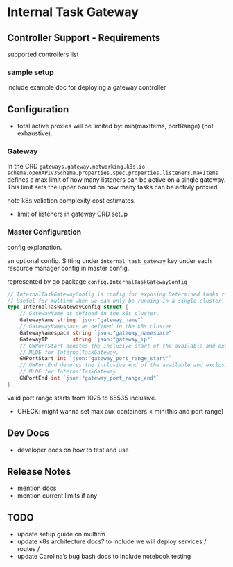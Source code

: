 # Internal Task Gateway


## Controller Support - Requirements
supported controllers list

### sample setup
include example doc for deploying a gateway controller

## Configuration

- total active proxies will be limited by: min(maxItems, portRange) (not exhaustive).

### Gateway
In the CRD `gateways.gateway.networking.k8s.io`
`schema.openAPIV3Schema.properties.spec.properties.listeners.maxItems` defines a max limit of how many
listeners can be active on a single gateway. This limit sets the upper bound on how many tasks can be activly proxied.

note k8s valiation complexity cost estimates.

- limit of listeners in gateway CRD setup
### Master Configuration
config explanation.

an optional config.
Sitting under `internal_task_gateway` key under each resource manager config in master config.

represented by go package `config.InternalTaskGatewayConfig`

```go
// InternalTaskGatewayConfig is config for exposing Determined tasks to outside of the cluster.
// Useful for multirm when we can only be running in a single cluster.
type InternalTaskGatewayConfig struct {
	// GatewayName as defined in the k8s cluster.
	GatewayName string `json:"gateway_name"`
	// GatewayNamespace as defined in the k8s cluster.
	GatewayNamespace string `json:"gateway_namespace"`
	GatewayIP        string `json:"gateway_ip"`
	// GWPortStart denotes the inclusive start of the available and exclusive port range to
	// MLDE for InternalTaskGateway.
	GWPortStart int `json:"gateway_port_range_start"`
	// GWPortEnd denotes the inclusive end of the available and exclusive port range to
	// MLDE for InternalTaskGateway.
	GWPortEnd int `json:"gateway_port_range_end"`
}
```

valid port range starts from 1025 to 65535 inclusive.

- CHECK: might wanna set max aux containers < min(this and port range)

## Dev Docs
- developer docs on how to test and use

## Release Notes
- mention docs
- mention current limits if any


## TODO
- update setup guide on multirm 
- update k8s architecture docs? to include we will deploy services / routes / 
- update Carolina’s bug bash docs to include notebook testing
